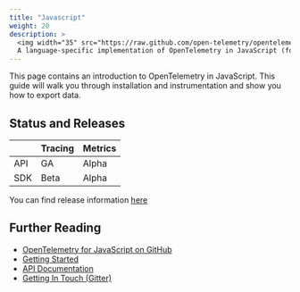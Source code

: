 ```yaml
---
title: "Javascript"
weight: 20
description: >
  <img width="35" src="https://raw.github.com/open-telemetry/opentelemetry.io/main/iconography/32x32/JS_SDK.svg"></img>
  A language-specific implementation of OpenTelemetry in JavaScript (for Node.JS & the browser).
---
```


This page contains an introduction to OpenTelemetry in JavaScript. This guide
will walk you through installation and instrumentation and show you how to
export data.

## Status and Releases

|       | Tracing | Metrics |
| ----- | ------- | ------- |
| API   | GA      | Alpha   |
| SDK   | Beta    | Alpha   |

You can find release information [here](https://github.com/open-telemetry/opentelemetry-js/releases)

## Further Reading

- [OpenTelemetry for JavaScript on GitHub](https://github.com/open-telemetry/opentelemetry-js)
- [Getting Started](https://github.com/open-telemetry/opentelemetry-js/blob/main/getting-started/README.md)
- [API Documentation](https://open-telemetry.github.io/opentelemetry-js)
- [Getting In Touch (Gitter)](https://gitter.im/open-telemetry/opentelemetry-sdk-trace-node)

